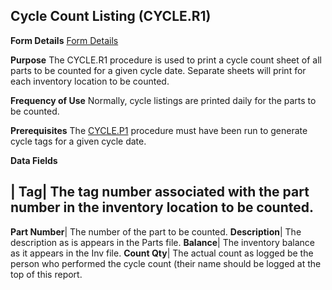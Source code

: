 ## Cycle Count Listing (CYCLE.R1)
<PageHeader />

**Form Details**
[Form Details](../CYCLE-R1-1/README.md)

**Purpose**
The CYCLE.R1 procedure is used to print a cycle count sheet of all parts to be
counted for a given cycle date. Separate sheets will print for each inventory
location to be counted.

**Frequency of Use**
Normally, cycle listings are printed daily for the parts to be counted.

**Prerequisites**
The [CYCLE.P1](../CYCLE-P1/README.md) procedure must have been run to generate cycle
tags for a given cycle date.

**Data Fields**

| **Tag**|  The tag number associated with the part number in the inventory
location to be counted.
-  
**Part Number**|  The number of the part to be counted.
**Description**|  The description as is appears in the Parts file.
**Balance**|  The inventory balance as it appears in the Inv file.
**Count Qty**|  The actual count as logged be the person who performed the
cycle count (their name should be logged at the top of this report.

<badge text= "Version 8.10.57 " vertical="middle" />

<PageFooter />
